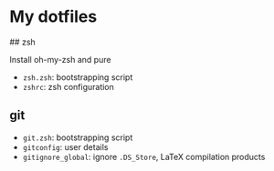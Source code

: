 # My dotfiles

## zsh

Install oh-my-zsh and pure

- `zsh.zsh`: bootstrapping script
- `zshrc`: zsh configuration

## git
- `git.zsh`: bootstrapping script
- `gitconfig`: user details
- `gitignore_global`: ignore `.DS_Store`, LaTeX compilation products
